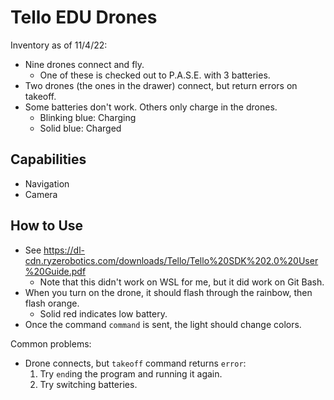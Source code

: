 # Tello EDU Drones
Inventory as of 11/4/22:
- Nine drones connect and fly.
    - One of these is checked out to P.A.S.E. with 3 batteries.
- Two drones (the ones in the drawer) connect, but return errors on takeoff.
- Some batteries don't work. Others only charge in the drones.
    - Blinking blue: Charging
    - Solid blue: Charged


## Capabilities
- Navigation
- Camera


## How to Use
- See https://dl-cdn.ryzerobotics.com/downloads/Tello/Tello%20SDK%202.0%20User%20Guide.pdf
    - Note that this didn't work on WSL for me, but it did work on Git Bash.
- When you turn on the drone, it should flash through the rainbow, then flash orange.
    - Solid red indicates low battery.
- Once the command `command` is sent, the light should change colors.

Common problems:
- Drone connects, but `takeoff` command returns `error`:
    1. Try `end`ing the program and running it again.
    2. Try switching batteries.
